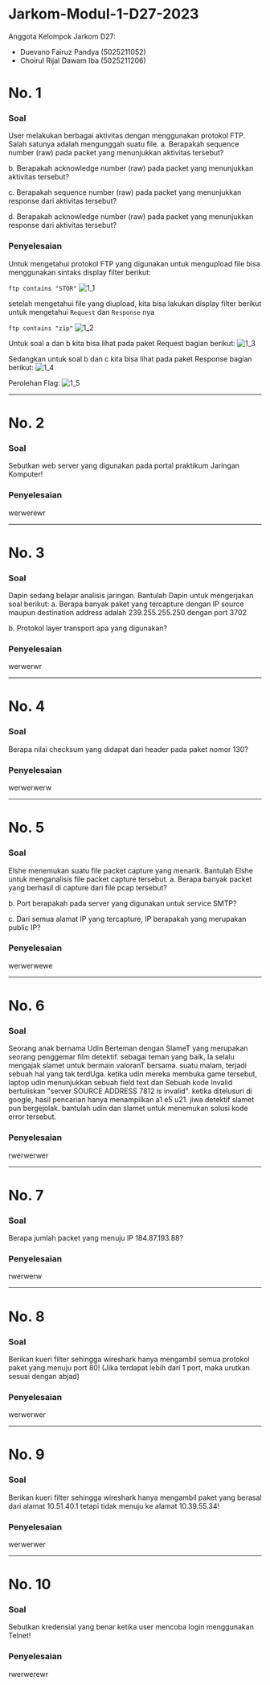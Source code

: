 # Jarkom-Modul-1-D27-2023

Anggota Kelompok Jarkom D27:
* Duevano Fairuz Pandya (5025211052)
* Choirul Rijal Dawam Iba (5025211206)

# No. 1
### Soal
User melakukan berbagai aktivitas dengan menggunakan protokol FTP. Salah satunya adalah mengunggah suatu file.
a. Berapakah sequence number (raw) pada packet yang menunjukkan aktivitas tersebut?

b. Berapakah acknowledge number (raw) pada packet yang menunjukkan aktivitas tersebut? 

c. Berapakah sequence number (raw) pada packet yang menunjukkan response dari aktivitas tersebut?

d. Berapakah acknowledge number (raw) pada packet yang menunjukkan response dari aktivitas tersebut?

### Penyelesaian
Untuk mengetahui protokol FTP yang digunakan untuk mengupload file bisa menggunakan sintaks display filter berikut:

```ftp contains "STOR"```
![1_1](images/1_1.png)

setelah mengetahui file yang diupload, kita bisa lakukan display filter berikut untuk mengetahui `Request` dan `Response` nya

```ftp contains "zip"```
![1_2](images/1_2.png)

Untuk soal a dan b kita bisa lihat pada paket Request bagian berikut:
![1_3](images/1_3.png)

Sedangkan untuk soal b dan c kita bisa lihat pada paket Response bagian berikut:
![1_4](images/1_4.png)

Perolehan Flag:
![1_5](images/1_5.png)

----------------------------------------------------------------------------------------------------------------------------------
# No. 2
### Soal
Sebutkan web server yang digunakan pada portal praktikum Jaringan Komputer!

### Penyelesaian
werwerewr

----------------------------------------------------------------------------------------------------------------------------------
# No. 3
### Soal
Dapin sedang belajar analisis jaringan. Bantulah Dapin untuk mengerjakan soal berikut:
a. Berapa banyak paket yang tercapture dengan IP source maupun destination address adalah 239.255.255.250 dengan port 3702

b. Protokol layer transport apa yang digunakan?

### Penyelesaian
werwerwr

----------------------------------------------------------------------------------------------------------------------------------
# No. 4
### Soal
Berapa nilai checksum yang didapat dari header pada paket nomor 130?

### Penyelesaian
werwerwerw

----------------------------------------------------------------------------------------------------------------------------------
# No. 5
### Soal
Elshe menemukan suatu file packet capture yang menarik. Bantulah Elshe untuk menganalisis file packet capture tersebut.
a. Berapa banyak packet yang berhasil di capture dari file pcap tersebut?

b. Port berapakah pada server yang digunakan untuk service SMTP?

c. Dari semua alamat IP yang tercapture, IP berapakah yang merupakan public IP?

### Penyelesaian
werwerwewe

----------------------------------------------------------------------------------------------------------------------------------
# No. 6
### Soal
Seorang anak bernama Udin Berteman dengan SlameT yang merupakan seorang penggemar film detektif. sebagai teman yang baik, Ia selalu mengajak slamet untuk bermain valoranT bersama. suatu malam, terjadi sebuah hal yang tak terdUga. ketika udin mereka membuka game tersebut, laptop udin menunjukkan sebuah field text dan Sebuah kode Invalid bertuliskan "server SOURCE ADDRESS 7812 is invalid". ketika ditelusuri di google, hasil pencarian hanya menampilkan a1 e5 u21. jiwa detektif slamet pun bergejolak. bantulah udin dan slamet untuk menemukan solusi kode error tersebut.

### Penyelesaian
rwerwerwer

----------------------------------------------------------------------------------------------------------------------------------
# No. 7
### Soal
Berapa jumlah packet yang menuju IP 184.87.193.88?

### Penyelesaian
rwerwerw

----------------------------------------------------------------------------------------------------------------------------------
# No. 8
### Soal
Berikan kueri filter sehingga wireshark hanya mengambil semua protokol paket yang menuju port 80! (Jika terdapat lebih dari 1 port, maka urutkan sesuai dengan abjad)

### Penyelesaian
werwerwer

----------------------------------------------------------------------------------------------------------------------------------
# No. 9
### Soal
Berikan kueri filter sehingga wireshark hanya mengambil paket yang berasal dari alamat 10.51.40.1 tetapi tidak menuju ke alamat 10.39.55.34!

### Penyelesaian
werwerwer

----------------------------------------------------------------------------------------------------------------------------------
# No. 10
### Soal
Sebutkan kredensial yang benar ketika user mencoba login menggunakan Telnet!

### Penyelesaian
rwerwerewr
